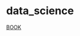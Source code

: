 # data_science

<a href="https://www.amazon.it/gp/product/8850334141/ref=oh_aui_detailpage_o00_s00?ie=UTF8&psc=1" target="_blank">BOOK </a>
